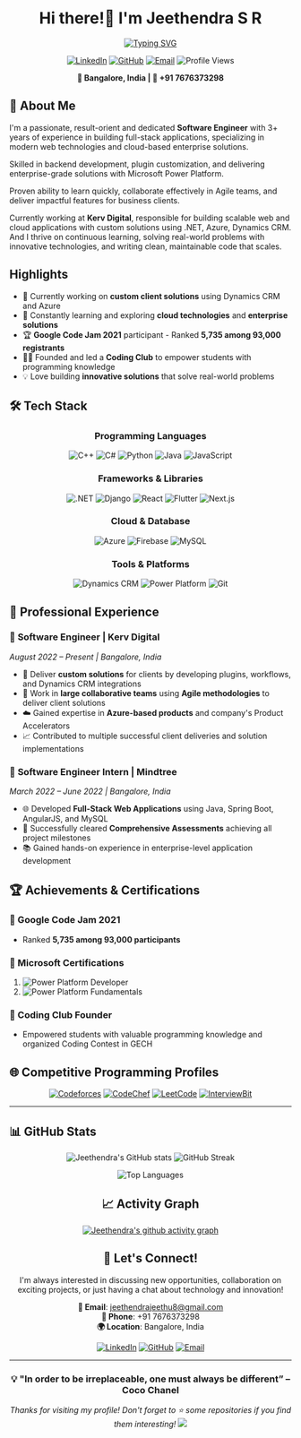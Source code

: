 
<div align="center">

# Hi there!👋 I'm Jeethendra S R

<!-- [![GitHub WidgetBox](https://github-widgetbox.vercel.app/api/profile?username=jeethendra2000&data=followers,repositories,stars,commits&hide_border=true)](https://github.com/jeethendra2000) -->

[![Typing SVG](https://readme-typing-svg.herokuapp.com?font=Fira+Code&pause=1000&color=2E9EF7&center=true&vCenter=true&width=435&lines=Software+Engineer;Full+Stack+Developer;Microsoft+Certified+Professional;Problem+Solver+%26+Innovator)](https://git.io/typing-svg)

[![LinkedIn](https://img.shields.io/badge/LinkedIn-0077B5?style=for-the-badge&logo=linkedin&logoColor=white)](https://www.linkedin.com/in/jeethendra2000) [![GitHub](https://img.shields.io/badge/GitHub-100000?style=for-the-badge&logo=github&logoColor=white)](https://github.com/jeethendra2000) [![Email](https://img.shields.io/badge/Email-D14836?style=for-the-badge&logo=gmail&logoColor=white)](mailto:jeethendrajeethu8@gmail.com) ![Profile Views](https://komarev.com/ghpvc/?username=jeethendra2000&color=brightgreen&style=for-the-badge)

**📍 Bangalore, India | 📱 +91 7676373298**

</div>

## 🚀 About Me

I'm a passionate, result-orient and dedicated **Software Engineer** with 3+ years of experience in building full-stack applications, specializing in modern web technologies and cloud-based enterprise solutions.

Skilled in backend development, plugin customization, and delivering enterprise-grade solutions with Microsoft Power Platform.

Proven ability to learn quickly, collaborate effectively in Agile teams, and deliver impactful features for business clients.

Currently working at **Kerv Digital**, responsible for building scalable web and cloud applications with custom solutions using .NET, Azure, Dynamics CRM. And I thrive on continuous learning, solving real-world problems with innovative technologies, and writing clean, maintainable code that scales.

## Highlights

- 🔭 Currently working on **custom client solutions** using Dynamics CRM and Azure
- 🌱 Constantly learning and exploring **cloud technologies** and **enterprise solutions**
- 🏆 **Google Code Jam 2021** participant - Ranked **5,735 among 93,000 registrants**
- 👨‍🏫 Founded and led a **Coding Club** to empower students with programming knowledge
- 💡 Love building **innovative solutions** that solve real-world problems

## 🛠️ Tech Stack

<div align="center">

### Programming Languages
![C++](https://img.shields.io/badge/C++-00599C?style=flat-square&logo=cplusplus&logoColor=white) ![C#](https://img.shields.io/badge/C%23-239120?style=flat-square&logo=csharp&logoColor=white) ![Python](https://img.shields.io/badge/Python-3776AB?style=flat-square&logo=python&logoColor=white) ![Java](https://img.shields.io/badge/Java-ED8B00?style=flat-square&logo=java&logoColor=white) ![JavaScript](https://img.shields.io/badge/JavaScript-F7DF1E?style=flat-square&logo=javascript&logoColor=black)

### Frameworks & Libraries
![.NET](https://img.shields.io/badge/.NET-5C2D91?style=flat-square&logo=dotnet&logoColor=white) ![Django](https://img.shields.io/badge/Django-092E20?style=flat-square&logo=django&logoColor=white) ![React](https://img.shields.io/badge/React-20232A?style=flat-square&logo=react&logoColor=61DAFB) ![Flutter](https://img.shields.io/badge/Flutter-02569B?style=flat-square&logo=flutter&logoColor=white) ![Next.js](https://img.shields.io/badge/Next.js-000000?style=flat-square&logo=nextdotjs&logoColor=white)

### Cloud & Database
![Azure](https://img.shields.io/badge/Microsoft_Azure-0089D0?style=flat-square&logo=microsoft-azure&logoColor=white) ![Firebase](https://img.shields.io/badge/Firebase-FFCA28?style=flat-square&logo=firebase&logoColor=black) ![MySQL](https://img.shields.io/badge/MySQL-4479A1?style=flat-square&logo=mysql&logoColor=white)

### Tools & Platforms
![Dynamics CRM](https://img.shields.io/badge/Dynamics_CRM-0078D4?style=flat-square&logo=microsoft&logoColor=white) ![Power Platform](https://img.shields.io/badge/Power_Platform-742774?style=flat-square&logo=microsoft&logoColor=white) ![Git](https://img.shields.io/badge/Git-F05032?style=flat-square&logo=git&logoColor=white)

</div>

## 💼 Professional Experience

### 🏢 **Software Engineer** | Kerv Digital
*August 2022 – Present | Bangalore, India*

- 🔧 Deliver **custom solutions** for clients by developing plugins, workflows, and Dynamics CRM integrations
- 👥 Work in **large collaborative teams** using **Agile methodologies** to deliver client solutions
- ☁️ Gained expertise in **Azure-based products** and company's Product Accelerators
- 📈 Contributed to multiple successful client deliveries and solution implementations

### 🏢 **Software Engineer Intern** | Mindtree
*March 2022 – June 2022 | Bangalore, India*

- 🌐 Developed **Full-Stack Web Applications** using Java, Spring Boot, AngularJS, and MySQL
- 🎯 Successfully cleared **Comprehensive Assessments** achieving all project milestones
- 📚 Gained hands-on experience in enterprise-level application development

## 🏆 Achievements & Certifications

<div align="Left">

### 🥇 Google Code Jam 2021
* Ranked **5,735 among 93,000 participants**

### 📜 Microsoft Certifications
1. ![Power Platform Developer](https://img.shields.io/badge/Power_Platform_Developer-Associate-0078D4?style=flat-square&logo=microsoft) 
2. ![Power Platform Fundamentals](https://img.shields.io/badge/Power_Platform-Fundamentals-0078D4?style=flat-square&logo=microsoft)

### 👥 Coding Club Founder
* Empowered students with valuable programming knowledge and organized Coding Contest in GECH

</div>

<!-- ## 🚀 Featured Projects

### 🎓 [Informatsy](https://github.com/jeethendra2000/informatsy) - Academic Platform 

![Python](https://img.shields.io/badge/Python-3776AB?style=flat-square&logo=python&logoColor=white) ![Django](https://img.shields.io/badge/Django-092E20?style=flat-square&logo=django&logoColor=white) ![React](https://img.shields.io/badge/React-20232A?style=flat-square&logo=react&logoColor=61DAFB)

> **Comprehensive academic platform for students**

- 🔧 Developed **RESTful API** and responsive UI for accessing study materials and notifications
- 🔍 Designed optimized **search and filter features** for seamless user experience
- 🌐 **Live deployment** currently serving a significant user base
- 📱 Integrated club management and college environment features

**Key Features:**
- Study materials access and management
- Real-time notifications system
- Club activity management
- Optimized search functionality

---

### 🚌 [Sanchari](https://github.com/Sanchari4us/Sanchari) - Transportation App 

![Flutter](https://img.shields.io/badge/Flutter-02569B?style=flat-square&logo=flutter&logoColor=white) ![Firebase](https://img.shields.io/badge/Firebase-FFCA28?style=flat-square&logo=firebase&logoColor=black)

> **Real-time bus tracking and information system**

- 📍 Developed **real-time location updates** and vital bus information system
- 🗺️ Integrated **Google Maps**, Firebase Authentication, and Analytics
- ⏱️ Solved extended wait times at bus stops with accurate tracking
- 📱 Cross-platform mobile application with modern UI/UX

**Key Features:**
- Real-time GPS tracking
- Google Maps integration
- Firebase authentication
- Analytics dashboard

---

### 🎉 [Potluck Party API](https://github.com/jeethendra2000) - Event Management
![C#](https://img.shields.io/badge/C%23-239120?style=flat-square&logo=csharp&logoColor=white) ![.NET](https://img.shields.io/badge/.NET-5C2D91?style=flat-square&logo=dotnet&logoColor=white)

> **Comprehensive party management system**

- 🍽️ Developed **.NET Web API** for managing users and dish details
- 🔄 Implemented **Dish Duplication Prevention** and quantity management
- 👥 Built **Attendance Limit validations** for optimal event planning
- ⚖️ Ensures well-balanced and delightful celebrations

**Key Features:**
- User and dish management
- Duplication prevention algorithms
- Quantity management system
- Attendance validation

---

### 💻 [Cyber Cafe Management System](https://github.com/jeethendra2000) - Business Solution
![Django](https://img.shields.io/badge/Django-092E20?style=flat-square&logo=django&logoColor=white) ![Python](https://img.shields.io/badge/Python-3776AB?style=flat-square&logo=python&logoColor=white)

> **Complete cyber cafe operations management** 

- 🏪 Streamlined **Cyber Cafe operations** with comprehensive system management
- ⏰ Optimized **time allotment features** for effective resource management
- 💰 Automated **bill calculation** for seamless service delivery
- 👥 Integrated customer management capabilities

---

### 🏅 [Olympia](https://github.com/jeethendra2000) - Sports News Platform

![Django](https://img.shields.io/badge/Django-092E20?style=flat-square&logo=django&logoColor=white) ![Next.js](https://img.shields.io/badge/Next.js-000000?style=flat-square&logo=nextdotjs&logoColor=white)

> **Real-time sports news and updates platform**

- ⚡ **Real-time sports news** delivery system
- 📱 Modern web interface with Next.js frontend
- 🔄 Live updates to keep users informed
- 🏆 Comprehensive sports coverage and analytics -->

<!-- 
## 🎯 What I'm Working On

- 🔭 **Current Focus**: Advanced Azure solutions and enterprise application development
- 🌱 **Learning**: Cloud architecture patterns and microservices
- 👯 **Looking to collaborate**: On open-source projects and innovative solutions
- 💬 **Ask me about**: Full-stack development, Azure, Django, React, Flutter
- ⚡ **Fun fact**: I love solving algorithmic challenges and building solutions that make a difference! -->

## 🌐 Competitive Programming Profiles

<div align="center">

[![Codeforces](https://img.shields.io/badge/Codeforces-445f9d?style=for-the-badge&logo=Codeforces&logoColor=white)](https://codeforces.com/profile/jeethendra2000) [![CodeChef](https://img.shields.io/badge/CodeChef-5B4638?style=for-the-badge&logo=codechef&logoColor=white)](https://www.codechef.com/users/jeethendra2000) [![LeetCode](https://img.shields.io/badge/LeetCode-000000?style=for-the-badge&logo=LeetCode&logoColor=#d16c06)](https://leetcode.com/jeethendra2000) [![InterviewBit](https://img.shields.io/badge/InterviewBit-87CEEB?style=for-the-badge&logo=interviewbit&logoColor=white)](https://www.interviewbit.com/profile/jeethendra2000)

</div>

---

## 📊 GitHub Stats

<div align="center">

![Jeethendra's GitHub stats](https://github-readme-stats.vercel.app/api?username=jeethendra2000&show_icons=true&locale=en&hide_border=true) ![GitHub Streak](https://github-readme-streak-stats.herokuapp.com/?user=jeethendra2000&hide_border=true)

![Top Languages](https://github-readme-stats.vercel.app/api/top-langs?username=jeethendra2000&show_icons=true&locale=en&layout=compact&hide_border=true) 

</div>


<div align="center">

## 📈 Activity Graph
[![Jeethendra's github activity graph](https://github-readme-activity-graph.vercel.app/graph?username=jeethendra2000&theme=react-dark&hide_border=true)](https://github.com/ashutosh00710/github-readme-activity-graph)

</div>


<div align="center">

## 🤝 Let's Connect!

I'm always interested in discussing new opportunities, collaboration on exciting projects, or just having a chat about technology and innovation!

**📧 Email**: [jeethendrajeethu8@gmail.com](mailto:jeethendrajeethu8@gmail.com)  
**📱 Phone**: +91 7676373298  
**🌍 Location**: Bangalore, India

[![LinkedIn](https://img.shields.io/badge/LinkedIn-0077B5?style=for-the-badge&logo=linkedin&logoColor=white)](https://www.linkedin.com/in/jeethendra2000) [![GitHub](https://img.shields.io/badge/GitHub-100000?style=for-the-badge&logo=github&logoColor=white)](https://github.com/jeethendra2000) [![Email](https://img.shields.io/badge/Email-D14836?style=for-the-badge&logo=gmail&logoColor=white)](mailto:jeethendrajeethu8@gmail.com)

</div>

---

<div align="center">

### 💡 "In order to be irreplaceable, one must always be different” – Coco Chanel

*Thanks for visiting my profile! Don't forget to ⭐ some repositories if you find them interesting!*
<img src="https://capsule-render.vercel.app/api?type=waving&color=gradient&height=120&section=footer"/>

</div>

